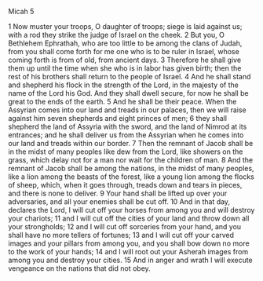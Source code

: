Micah 5

1	Now muster your troops, O daughter of troops; siege is laid against us; with a rod they strike the judge of Israel on the cheek.
2	But you, O Bethlehem Ephrathah, who are too little to be among the clans of Judah, from you shall come forth for me one who is to be ruler in Israel, whose coming forth is from of old, from ancient days.
3	Therefore he shall give them up until the time when she who is in labor has given birth; then the rest of his brothers shall return to the people of Israel.
4	And he shall stand and shepherd his flock in the strength of the Lord, in the majesty of the name of the Lord his God. And they shall dwell secure, for now he shall be great to the ends of the earth.
5	And he shall be their peace. When the Assyrian comes into our land and treads in our palaces, then we will raise against him seven shepherds and eight princes of men;
6	they shall shepherd the land of Assyria with the sword, and the land of Nimrod at its entrances; and he shall deliver us from the Assyrian when he comes into our land and treads within our border.
7	Then the remnant of Jacob shall be in the midst of many peoples like dew from the Lord, like showers on the grass, which delay not for a man nor wait for the children of man.
8	And the remnant of Jacob shall be among the nations, in the midst of many peoples, like a lion among the beasts of the forest, like a young lion among the flocks of sheep, which, when it goes through, treads down and tears in pieces, and there is none to deliver.
9	Your hand shall be lifted up over your adversaries, and all your enemies shall be cut off.
10	And in that day, declares the Lord, I will cut off your horses from among you and will destroy your chariots;
11	and I will cut off the cities of your land and throw down all your strongholds;
12	and I will cut off sorceries from your hand, and you shall have no more tellers of fortunes;
13	and I will cut off your carved images and your pillars from among you, and you shall bow down no more to the work of your hands;
14	and I will root out your Asherah images from among you and destroy your cities.
15	And in anger and wrath I will execute vengeance on the nations that did not obey.


